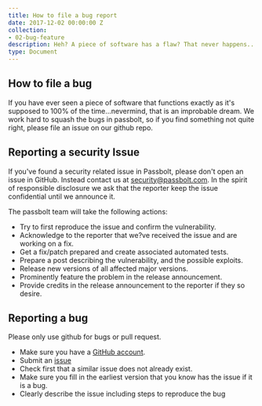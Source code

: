 ```yaml
---
title: How to file a bug report
date: 2017-12-02 00:00:00 Z
collection:
- 02-bug-feature
description: Heh? A piece of software has a flaw? That never happens...
type: Document
---
```


## How to file a bug

If you have ever seen a piece of software that functions exactly as it's supposed to 100% of the time...nevermind, that is an improbable dream. We work hard to squash the bugs in passbolt, so if you find something not quite right, please file an issue on our github repo.

## Reporting a security Issue

If you've found a security related issue in Passbolt, please don't open an issue in GitHub.
Instead contact us at security@passbolt.com. In the spirit of responsible disclosure we ask that the reporter keep the
issue confidential until we announce it.

The passbolt team will take the following actions:
* Try to first reproduce the issue and confirm the vulnerability.
* Acknowledge to the reporter that we?ve received the issue and are working on a fix.
* Get a fix/patch prepared and create associated automated tests.
* Prepare a post describing the vulnerability, and the possible exploits.
* Release new versions of all affected major versions.
* Prominently feature the problem in the release announcement.
* Provide credits in the release announcement to the reporter if they so desire.

## Reporting a bug
Please only use github for bugs or pull request.

* Make sure you have a [GitHub account](https://github.com/signup/free).
* Submit an [issue](https://github.com/passbolt/passbolt/issues)
* Check first that a similar issue does not already exist.
* Make sure you fill in the earliest version that you know has the issue if it is a bug.
* Clearly describe the issue including steps to reproduce the bug
